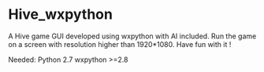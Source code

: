 # Hive_wxpython
A Hive game GUI developed using wxpython with AI included. Run the game on a screen with resolution higher than 1920*1080. Have fun with it !

Needed: Python 2.7
        wxpython >=2.8
